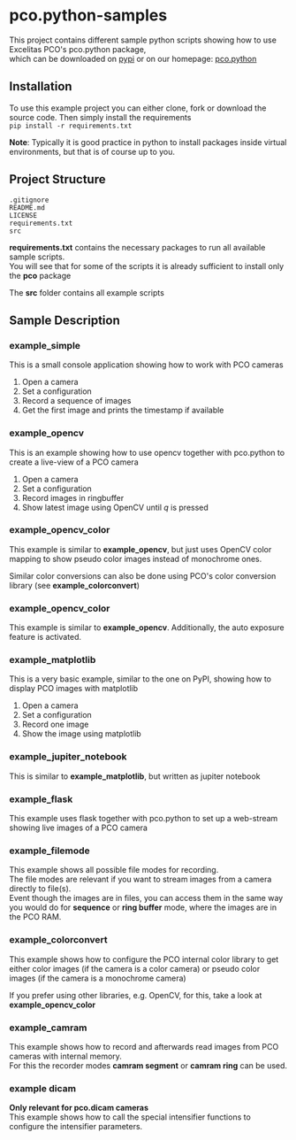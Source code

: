 # pco.python-samples
This project contains different sample python scripts showing how to use Excelitas PCO's pco.python package,   
which can be downloaded on [pypi](https://pypi.org/project/pco/) or on our homepage: [pco.python](https://www.excelitas.com/product/pco-software-development-kits#custom-tab-python)

## Installation

To use this example project you can either clone, fork or download the source code. 
Then simply install the requirements  
```pip install -r requirements.txt```

**Note**: Typically it is good practice in python to install packages inside virtual environments, but that is of course up to you.

## Project Structure
```
.gitignore
README.md
LICENSE
requirements.txt
src
```

**requirements.txt** contains the necessary packages to run all available sample scripts.  
You will see that for some of the scripts it is already sufficient to install only the **pco** package

The **src** folder contains all example scripts

## Sample Description

### example_simple

This is a small console application showing how to work with PCO cameras

1. Open a camera
2. Set a configuration
3. Record a sequence of images
4. Get the first image and prints the timestamp if available

### example_opencv

This is an example showing how to use opencv together with pco.python to create a live-view of a PCO camera

1. Open a camera
2. Set a configuration
3. Record images in ringbuffer
4. Show latest image using OpenCV until *q* is pressed

### example_opencv_color
This example is similar to **example_opencv**, but just uses OpenCV color mapping to show pseudo color images instead of monochrome ones.  

Similar color conversions can also be done using PCO's color conversion library (see **example_colorconvert**)

### example_opencv_color
This example is similar to **example_opencv**.
Additionally, the auto exposure feature is activated.  

### example_matplotlib
This is a very basic example, similar to the one on PyPI, showing how to display PCO images with matplotlib
1. Open a camera
2. Set a configuration
3. Record one image
4. Show the image using matplotlib

### example_jupiter_notebook
This is similar to **example_matplotlib**, but written as jupiter notebook

### example_flask

This example uses flask together with pco.python to set up a web-stream showing live images of a PCO camera

### example_filemode
This example shows all possible file modes for recording.  
The file modes are relevant if you want to stream images from a camera directly to file(s).  
Event though the images are in files, you can access them in the same way you would do for **sequence** or **ring buffer** mode, where the images are in the PCO RAM.

### example_colorconvert

This example shows how to configure the PCO internal color library to get either color images (if the camera is a color camera) or pseudo color images (if the camera is a monochrome camera)

If you prefer using other libraries, e.g. OpenCV, for this, take a look at **example_opencv_color**

### example_camram

This example shows how to record and afterwards read images from PCO cameras with internal memory.  
For this the recorder modes **camram segment** or **camram ring** can be used.

### example dicam

**Only relevant for pco.dicam cameras**  
This example shows how to call the special intensifier functions to configure the intensifier parameters.